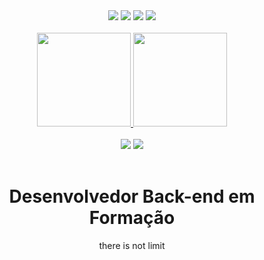 
  <div align="center">
  <img src="https://img.shields.io/badge/Node.js-43853D?style=for-the-badge&logo=node.js&logoColor=white">
  <img src="https://img.shields.io/badge/CSS-239120?&style=for-the-badge&logo=css3&logoColor=white">
  <img src="https://img.shields.io/badge/HTML5-E34F26?style=for-the-badge&logo=html5&logoColor=white">
  <img src="https://img.shields.io/badge/JavaScript-F7DF1E?style=for-the-badge&logo=javascript&logoColor=black">
  </div>
<br>


<div align="center">

  <a href="https://github.com/ferdnan">
  <img height="150em" src="https://github-readme-stats.vercel.app/api?username=ferdnan&show_icons=true&theme=buefy&include_all_commits=true&count_private=true"/> 
  <img height="150em" src="https://github-readme-stats.vercel.app/api/top-langs/?username=ferdnan&layout=compact&langs_count=7&theme=buefy"/>

</div>
  <br>
  <div align="center">
  <a href = "mailto:ferdmy@gmail.com"><img src="https://img.shields.io/badge/-Gmail-%23333?style=for-the-badge&logo=gmail&logoColor=white" target="_blank"></a>
  <a href="https://www.linkedin.com/in/josefernandessantoslima/" target="_blank"><img src="https://img.shields.io/badge/-LinkedIn-%230077B5?style=for-the-badge&logo=linkedin&logoColor=white" target="_blank"></a>  
</div>
<br>
  <div align="center"><h1>Desenvolvedor Back-end em Formação</h1></div>


  

  
  <p align="center">
  there is not limit
  </p>

